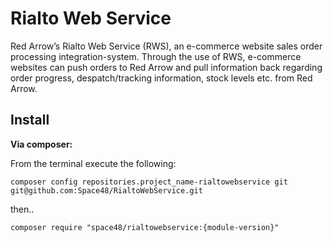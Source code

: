 # Rialto Web Service
Red Arrow’s Rialto Web Service (RWS), an e-commerce website sales order processing integration-system.
Through the use of RWS, e-commerce websites can push orders to Red Arrow and pull information back regarding order progress, despatch/tracking information, stock levels etc. from Red Arrow.


**Install**
---------------------

**Via composer:**

From the terminal execute the following:

`composer config repositories.project_name-rialtowebservice git git@github.com:Space48/RialtoWebService.git`

then..

`composer require "space48/rialtowebservice:{module-version}"`
